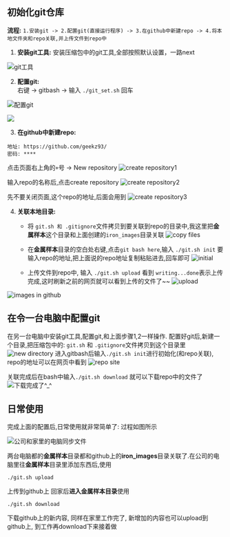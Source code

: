 ## 初始化git仓库
**流程:** `1.安装git -> 2.配置git(直接运行程序) -> 3.在github中新建repo -> 4.将本地文件夹和repo关联,并上传文件到repo中 `

1. **安装git工具:** 
安装压缩包中的git工具,全部按照默认设置，一路next

![git工具](http://upload-images.jianshu.io/upload_images/3022282-b6fcdb3feb6768f8.png?imageMogr2/auto-orient/strip%7CimageView2/2/w/1240)

2. **配置git:**  
右键 -> gitbash -> 输入 `./git_set.sh` 回车

![配置git](http://upload-images.jianshu.io/upload_images/3022282-404f4c141fe379e6.png?imageMogr2/auto-orient/strip%7CimageView2/2/w/1240)

![](http://upload-images.jianshu.io/upload_images/3022282-bb4d00b01ac4d8ed.png?imageMogr2/auto-orient/strip%7CimageView2/2/w/1240)

3. **在github中新建repo:** 
```
地址: https://github.com/geekz93/
密码: ****
```

点击页面右上角的`+`号 -> New repository
![create repository1](http://upload-images.jianshu.io/upload_images/3022282-995edd37b746ec55.png?imageMogr2/auto-orient/strip%7CimageView2/2/w/1240)

输入repo的名称后,点击create repository
![create repository2](http://upload-images.jianshu.io/upload_images/3022282-f1c7b77c48b2dc0b.png?imageMogr2/auto-orient/strip%7CimageView2/2/w/1240)

先不要关闭页面,这个repo的地址,后面会用到
![create repository3](http://upload-images.jianshu.io/upload_images/3022282-8d6558940778f078.png?imageMogr2/auto-orient/strip%7CimageView2/2/w/1240)

4. **关联本地目录:** 
    - 将 `git.sh 和 .gitignore`文件拷贝到要关联到repo的目录中,我这里把**金属样本**这个目录和上面创建的`iron_images`目录关联
![copy files](http://upload-images.jianshu.io/upload_images/3022282-555f8526fde1f5bd.png?imageMogr2/auto-orient/strip%7CimageView2/2/w/1240)

    - 在**金属样本**目录的空白处右键,点击`git bash here`,输入 `./git.sh init` 要输入repo的地址,把上面说的repo地址复制粘贴进去,回车即可
![initial](http://upload-images.jianshu.io/upload_images/3022282-f8e194376350c14d.png?imageMogr2/auto-orient/strip%7CimageView2/2/w/1240)

    - 上传文件到repo中, 输入 `./git.sh upload` 看到 `writing...done`表示上传完成,这时刷新之前的网页就可以看到上传的文件了~~
![upload](http://upload-images.jianshu.io/upload_images/3022282-17d3264d1e2bb7f7.png?imageMogr2/auto-orient/strip%7CimageView2/2/w/1240)

![images in github](http://upload-images.jianshu.io/upload_images/3022282-55b3a798fd069f25.png?imageMogr2/auto-orient/strip%7CimageView2/2/w/1240)



## 在令一台电脑中配置git
在另一台电脑中安装git工具,配置git,和上面步骤1,2一样操作.
配置好git后,新建一个目录,把压缩包中的: `git.sh` 和 `.gitignore`文件拷贝到这个目录里
![new directory](http://upload-images.jianshu.io/upload_images/3022282-d536615009683b36.png?imageMogr2/auto-orient/strip%7CimageView2/2/w/1240)
进入gitbash后输入`./git.sh init`进行初始化(和repo关联), repo的地址可以在网页中看到
![repo site](http://upload-images.jianshu.io/upload_images/3022282-45d741e4751139b8.png?imageMogr2/auto-orient/strip%7CimageView2/2/w/1240)

关联完成后在bash中输入`./git.sh download` 就可以下载repo中的文件了
![下载完成了^_^](http://upload-images.jianshu.io/upload_images/3022282-730e38ba3644abd5.png?imageMogr2/auto-orient/strip%7CimageView2/2/w/1240)

## 日常使用
完成上面的配置后,日常使用就非常简单了: 过程如图所示

![公司和家里的电脑同步文件](http://upload-images.jianshu.io/upload_images/3022282-ce6929f0fb8eb79b.png?imageMogr2/auto-orient/strip%7CimageView2/2/w/1240)

两台电脑都的**金属样本**目录都和github上的**iron_images**目录关联了.在公司的电脑里往**金属样本**目录里添加东西后,使用
```
./git.sh upload
```
上传到github上
回家后**进入金属样本目录**使用
```
./git.sh download
```
下载github上的新内容, 同样在家里工作完了, 新增加的内容也可以upload到github上, 到工作再download下来接着做
